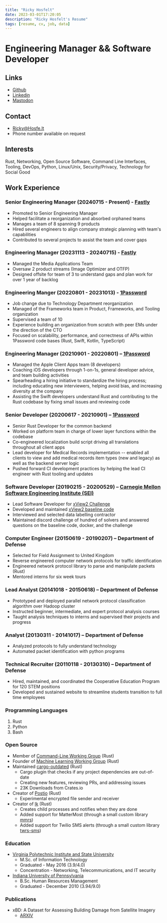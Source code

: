 ```yaml
---
title: "Ricky Hosfelt"
date: 2023-03-01T17:20:05
description: "Ricky Hosfelt's Resume"
tags: [resume, cv, job, data]
---
```


# Engineering Manager && Software Developer

## Links

- [Github](https://github.com/deg4uss3r)
- [Linkedin](https://linkedin.com/in/ricky-hosfelt)
- [Mastodon](https://fosstodon.org/@degausser)

## Contact

- [Ricky@Hosfe.lt](mailto:Ricky@Hosfe.lt)
- Phone number available on request

## Interests

Rust, Networking, Open Source Software, Command Line Interfaces, Tooling, DevOps, Python, Linux/Unix, Security/Privacy, Technology for Social Good

## Work Experience

### Senior Engineering Manager (20240715 - Present) - [Fastly](https://fastly.com)

- Promoted to Senior Engineering Manager
- Helped facilitate a reorganization and absorbed orphaned teams
- Manages a team of 8 spanning 9 products
- Hired several engineers to align company strategic planning with team's capabilities
- Contributed to several projects to assist the team and cover gaps

### Engineering Manager (20231113 - 20240715) - [Fastly](https://fastly.com)

- Managed the Media Applications Team
- Oversaw 2 product streams (Image Optimizer and OTFP)
- Designed offsite for team of 3 to understand gaps and plan work for over 1 year of backlog

### Engineering Manger (20220801 - 20231013) - [1Password](https://1password.com)

- Job change due to Technology Department reorganization
- Managed of the Frameworks team in Product, Frameworks, and Tooling organization
- Supervised a team of 10
- Experience building an organization from scratch with peer EMs under the direction of the CTO
- Focused on scalability, performance, and correctness of APIs within 1Password code bases (Rust, Swift, Kotlin, TypeScript)

### Engineering Manager (20210901 - 20220801) – [1Password](https://1password.com)

- Managed the Apple Client Apps team (8 developers)
- Coaching iOS developers through 1-on-1s, general developer advice, and team building activities
- Spearheading a hiring initiative to standardize the hiring process; including educating new interviewers, helping avoid bias, and increasing diversity at the company
- Assisting the Swift developers understand Rust and contributing to the Rust codebase by fixing small issues and reviewing code

### Senior Developer (20200617 - 20210901) – [1Password](https://1Password.com)

- Senior Rust Developer for the common backend
- Worked on platform team in charge of lower layer functions within the codebase
- Co-engineered localization build script driving all translations throughout all client apps
- Lead developer for Medical Records implementation -- enabled all clients to view and add medical records item types (new and legacy) as well as the backend server logic
- Pushed forward CI development practices by helping the lead CI engineer with Rust tooling and updates

### Software Developer (20190215 - 20200529) – [Carnegie Mellon Software Engineering Institute (SEI)](https://www.sei.cmu.edu/)

- Lead Software Developer for [xView2 Challenge](https://xview2.org/)
- Developed and maintained [xView2 baseline code](https://github.com/DIUx-xView/xview2-baseline)
- Interviewed and selected data labelling contractor
- Maintained discord challenge of hundred of solvers and answered questions on the baseline code, docker, and the challenge

### Computer Engineer (20150619 - 20190207) – Department of Defense

- Selected for Field Assignment to United Kingdom
- Reverse engineered computer network protocols for traffic identification
- Engineered network protocol library to parse and manipulate packets (Rust)
- Mentored interns for six week tours

### Lead Analyst (20141018 - 20150618) – Department of Defense

- Prototyped and deployed parallel network protocol classification algorithm over Hadoop cluster
- Instructed beginner, intermediate, and expert protocol analysis courses
- Taught analysis techniques to interns and supervised their projects and progress

### Analyst (20130311 - 20141017) – Department of Defense

- Analyzed protocols to fully understand technology
- Automated packet identification with python programs

### Technical Recruiter (20110118 - 20130310) – Department of Defense

- Hired, maintained, and coordinated the Cooperative Education Program for 120 STEM positions
- Developed and sustained website to streamline students transition to full time employees

### Programming Languages

1. Rust
1. Python
1. Bash

### Open Source

- Member of [Command-Line Working Group](https://github.com/rust-cli) (Rust)
- Founder of [Machine Learning Working Group](https://github.com/rust-ml) (Rust)
- Maintained [cargo-outdated](https://github.com/kbknapp/cargo-outdated) (Rust)
  - Cargo plugin that checks if any project dependencies are out-of-date
  - Creating new features, reviewing PRs, and addressing issues
  - 23K Downloads from Crates.io
- Creator of [Postio](https://github.com/deg4uss3r/postio) (Rust)
  - Experimental encrypted file sender and receiver
- Creator of [lk](https://github.com/deg4uss3r/lk) (Rust)
  - Creates child processes and notifies when they are done
  - Added support for MatterMost (through a small custom library [mmrs](https://github.com/deg4uss3r/mmrs))
  - Added support for Twilio SMS alerts (through a small custom library [twrs-sms](https://github.com/deg4uss3r/twrs-sms))

### Education

- [Virginia Polytechnic Institute and State University](https://vt.edu)
  - M.Sc. of Information Technology
  - Graduated - May 2016 (3.9/4.0)
  - Concentration - Networking, Telecommunications, and IT security
- [Indiana University of Pennsylvania](https://iup.edu)
  - B.Sc. Human Resources Management
  - Graduated - December 2010 (3.94/9.0)

### Publications

- xBD: A Dataset for Assessing Building Damage from Satellite Imagery
  - [ARXIV](https://arxiv.org/abs/1911.09296)
